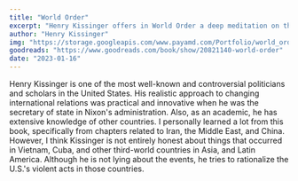```yaml
---
title: "World Order"
excerpt: "Henry Kissinger offers in World Order a deep meditation on the roots of international harmony and global disorder."
author: "Henry Kissinger"
img: "https://storage.googleapis.com/www.payamd.com/Portfolio/world_order.jpeg"
goodreads: "https://www.goodreads.com/book/show/20821140-world-order"
date: "2023-01-16"
---
```


Henry Kissinger is one of the most well-known and controversial politicians and scholars in the United States. His realistic approach to changing international relations was practical and innovative when he was the secretary of state in Nixon's administration. Also, as an academic, he has extensive knowledge of other countries. I personally learned a lot from this book, specifically from chapters related to Iran, the Middle East, and China. However, I think Kissinger is not entirely honest about things that occurred in Vietnam, Cuba, and other third-world countries in Asia, and Latin America. Although he is not lying about the events, he tries to rationalize the U.S.'s violent acts in those countries.